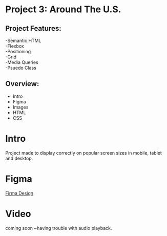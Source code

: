 # Project 3: Around The U.S.

## Project Features:

-Semantic HTML  
-Flexbox  
-Positioning  
-Grid  
-Media Queries  
-Psuedo Class

## Overview:

- Intro
- Figma
- Images
- HTML
- CSS

# Intro

Project made to display correctly on popular screen sizes in mobile, tablet and desktop.

# Figma

[Firma Design](https://www.figma.com/file/Es8zZP3ARGH9JGcw60i3OD/Sprint-3_-Around-the-US?type=design&node-id=6432-147&mode=design&t=xZJ05DPNgfMffQJD-0)

# Video

coming soon ~having trouble with audio playback.
